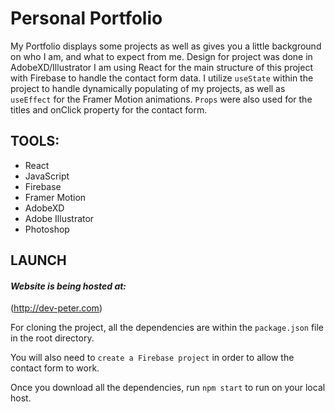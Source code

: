 
# Personal Portfolio
My Portfolio displays some projects as well as gives you a little background on who I am, and what to expect from me. 
Design for project was done in AdobeXD/Illustrator
I am using React for the main structure of this project with Firebase to handle the contact form data. 
I utilize ```useState``` within the project to handle dynamically populating of my projects, as well as ```useEffect``` for the Framer Motion animations. ```Props``` were also used for the titles and onClick property for the contact form.
## TOOLS: 
- React
- JavaScript
- Firebase
- Framer Motion
- AdobeXD
- Adobe Illustrator 
- Photoshop 

## LAUNCH

#### *Website is being hosted at:* 
(http://dev-peter.com)


For cloning the project, all the dependencies are within the ```package.json``` file in the root directory. 

You will also need to ```create a Firebase project``` in order to allow the contact form to work. 

Once you download all the dependencies, run ```npm start``` to run on your local host. 
